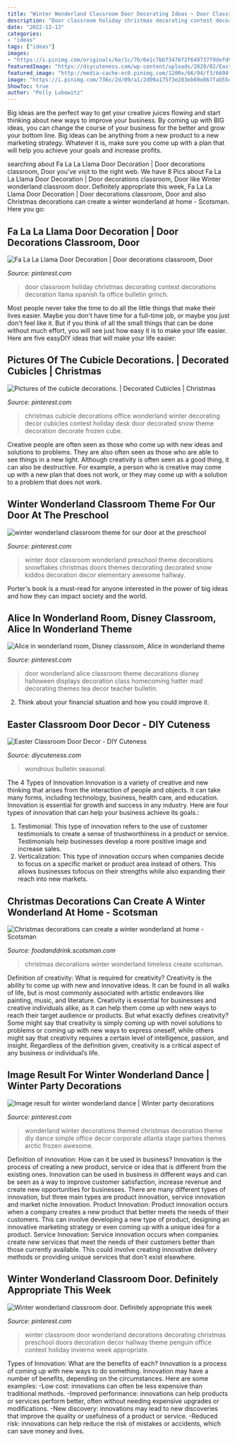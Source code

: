 ```yaml
---
title: "Winter Wonderland Classroom Door Decorating Ideas ~ Door Classroom Holiday Christmas Decorating Contest Decorations Decoration Llama Spanish Fa Office Bulletin Grinch"
description: "Door classroom holiday christmas decorating contest decorations decoration llama spanish fa office bulletin grinch"
date: "2022-12-13"
categories:
- "ideas"
tags: ["ideas"]
images:
- "https://i.pinimg.com/originals/6e/1c/7b/6e1c7bb73476f2f649737f9defd927f2.jpg"
featuredImage: "https://diycuteness.com/wp-content/uploads/2020/02/Easter-Classroom-Door-Decor-5-489x1024.jpg"
featured_image: "http://media-cache-ec0.pinimg.com/1200x/66/94/f3/6694f3cf9ac0e1a718f4d2d193048c41.jpg"
image: "https://i.pinimg.com/736x/2d/09/a1/2d09a175f3e283eb69e867fab55d9895--christmas-cubicle-decorations-office-decorations.jpg?b=t"
ShowToc: true
author: "Polly Lubowitz"
---
```



Big ideas are the perfect way to get your creative juices flowing and start thinking about new ways to improve your business. By coming up with BIG ideas, you can change the course of your business for the better and grow your bottom line. Big ideas can be anything from a new product to a new marketing strategy. Whatever it is, make sure you come up with a plan that will help you achieve your goals and increase profits.

	

		
searching about Fa La La Llama Door Decoration | Door decorations classroom, Door you've visit to the right web. We have 8 Pics about Fa La La Llama Door Decoration | Door decorations classroom, Door like Winter wonderland classroom door. Definitely appropriate this week, Fa La La Llama Door Decoration | Door decorations classroom, Door and also Christmas decorations can create a winter wonderland at home - Scotsman. Here you go:
		
    
## Fa La La Llama Door Decoration | Door Decorations Classroom, Door

<img loading=lazy src="https://i.pinimg.com/originals/6e/1c/7b/6e1c7bb73476f2f649737f9defd927f2.jpg" onerror="this.onerror=null;this.src='https://tse3.mm.bing.net/th?id=OIP.ChikXtfjeEzfv_f6_bFJ7AHaJ4&amp;pid=15.1';" alt="Fa La La Llama Door Decoration | Door decorations classroom, Door">

_Source: pinterest.com_

>door classroom holiday christmas decorating contest decorations decoration llama spanish fa office bulletin grinch. 

	

Most people never take the time to do all the little things that make their lives easier. Maybe you don't have time for a full-time job, or maybe you just don't feel like it. But if you think of all the small things that can be done without much effort, you will see just how easy it is to make your life easier. Here are five easyDIY ideas that will make your life easier: 

    
## Pictures Of The Cubicle Decorations. | Decorated Cubicles | Christmas

<img loading=lazy src="https://i.pinimg.com/736x/2d/09/a1/2d09a175f3e283eb69e867fab55d9895--christmas-cubicle-decorations-office-decorations.jpg?b=t" onerror="this.onerror=null;this.src='https://tse2.mm.bing.net/th?id=OIP.cgLzaQ3GKZZZJA18mrwn8QAAAA&amp;pid=15.1';" alt="Pictures of the cubicle decorations. | Decorated Cubicles | Christmas">

_Source: pinterest.com_

>christmas cubicle decorations office wonderland winter decorating decor cubicles contest holiday desk door decorated snow theme decoration decorate frozen cube. 

	

Creative people are often seen as those who come up with new ideas and solutions to problems. They are also often seen as those who are able to see things in a new light. Although creativity is often seen as a good thing, it can also be destructive. For example, a person who is creative may come up with a new plan that does not work, or they may come up with a solution to a problem that does not work.

    
## Winter Wonderland Classroom Theme For Our Door At The Preschool

<img loading=lazy src="https://i.pinimg.com/736x/7e/24/1a/7e241a645aa7501c445fb86b36871bbd--classroom-themes-preschool-ideas.jpg" onerror="this.onerror=null;this.src='https://tse2.mm.bing.net/th?id=OIP.f6KudFyjbYbvUravBvCHrwHaJ4&amp;pid=15.1';" alt="winter wonderland classroom theme for our door at the preschool">

_Source: pinterest.com_

>winter door classroom wonderland preschool theme decorations snowflakes christmas doors themes decorating decorated snow kiddos decoration decor elementary awesome hallway. 

	

Porter's book is a must-read for anyone interested in the power of big ideas and how they can impact society and the world.

    
## Alice In Wonderland Room, Disney Classroom, Alice In Wonderland Theme

<img loading=lazy src="http://media-cache-ec0.pinimg.com/1200x/66/94/f3/6694f3cf9ac0e1a718f4d2d193048c41.jpg" onerror="this.onerror=null;this.src='https://tse4.mm.bing.net/th?id=OIP.Di5baPe82LmGHHYQWwHCCQHaNJ&amp;pid=15.1';" alt="Alice in wonderland room, Disney classroom, Alice in wonderland theme">

_Source: pinterest.com_

>door wonderland alice classroom theme decorations disney halloween displays decoration class homecoming hatter mad decorating themes tea decor teacher bulletin. 

	

2. Think about your financial situation and how you could improve it.

    
## Easter Classroom Door Decor - DIY Cuteness

<img loading=lazy src="https://diycuteness.com/wp-content/uploads/2020/02/Easter-Classroom-Door-Decor-5-489x1024.jpg" onerror="this.onerror=null;this.src='https://tse2.mm.bing.net/th?id=OIP.CAimnOyo9QdigMfhqkpLswHaPg&amp;pid=15.1';" alt="Easter Classroom Door Decor - DIY Cuteness">

_Source: diycuteness.com_

>wondrous bulletin seasonal. 

	

The 4 Types of Innovation
Innovation is a variety of creative and new thinking that arises from the interaction of people and objects. It can take many forms, including technology, business, health care, and education. Innovation is essential for growth and success in any industry. Here are four types of innovation that can help your business achieve its goals.: 
1. Testimonial: This type of innovation refers to the use of customer testimonials to create a sense of trustworthiness in a product or service. Testimonials help businesses develop a more positive image and increase sales. 
2. Verticalization: This type of innovation occurs when companies decide to focus on a specific market or product area instead of others. This allows businesses tofocus on their strengths while also expanding their reach into new markets. 

    
## Christmas Decorations Can Create A Winter Wonderland At Home - Scotsman

<img loading=lazy src="http://foodanddrink.scotsman.com/wp-content/uploads/2016/11/dobbies-timeless.jpg" onerror="this.onerror=null;this.src='https://tse3.mm.bing.net/th?id=OIP.gmpCQGFdsLJ3gpvgU100fwHaKN&amp;pid=15.1';" alt="Christmas decorations can create a winter wonderland at home - Scotsman">

_Source: foodanddrink.scotsman.com_

>christmas decorations winter wonderland timeless create scotsman. 

	

Definition of creativity: What is required for creativity?
Creativity is the ability to come up with new and innovative ideas. It can be found in all walks of life, but is most commonly associated with artistic endeavors like painting, music, and literature. Creativity is essential for businesses and creative individuals alike, as it can help them come up with new ways to reach their target audience or products. But what exactly defines creativity? Some might say that creativity is simply coming up with novel solutions to problems or coming up with new ways to express oneself, while others might say that creativity requires a certain level of intelligence, passion, and insight. Regardless of the definition given, creativity is a critical aspect of any business or individual’s life.

    
## Image Result For Winter Wonderland Dance | Winter Party Decorations

<img loading=lazy src="https://i.pinimg.com/736x/22/ef/eb/22efeb6e834c87dbcd4d5bd9cfd30524.jpg" onerror="this.onerror=null;this.src='https://tse3.mm.bing.net/th?id=OIP.bGuO0k5pRBKUcMTlE2lkmwHaJ3&amp;pid=15.1';" alt="Image result for winter wonderland dance | Winter party decorations">

_Source: pinterest.com_

>wonderland winter decorations themed christmas decoration theme diy dance simple office decor corporate atlanta stage parties themes arctic frozen awesome. 

	

Definition of innovation: How can it be used in business?
Innovation is the process of creating a new product, service or idea that is different from the existing ones. Innovation can be used in business in different ways and can be seen as a way to improve customer satisfaction, increase revenue and create new opportunities for businesses. There are many different types of innovation, but three main types are product innovation, service innovation and market niche innovation. Product Innovation: Product innovation occurs when a company creates a new product that better meets the needs of their customers. This can involve developing a new type of product, designing an innovative marketing strategy or even coming up with a unique idea for a product. Service Innovation: Service innovation occurs when companies create new services that meet the needs of their customers better than those currently available. This could involve creating innovative delivery methods or providing unique services that don't exist elsewhere.

    
## Winter Wonderland Classroom Door. Definitely Appropriate This Week

<img loading=lazy src="https://i.pinimg.com/736x/c2/5c/59/c25c59ae17053f56d3741190946e2ccc--classroom-door-classroom-ideas.jpg" onerror="this.onerror=null;this.src='https://tse2.mm.bing.net/th?id=OIP.dfUZ0-o4p9jBSoey4hbV6AHaHa&amp;pid=15.1';" alt="Winter wonderland classroom door. Definitely appropriate this week">

_Source: pinterest.com_

>winter classroom door wonderland decorations decorating christmas preschool doors decoration decor hallway theme penguin office contest holiday invierno week appropriate. 

	

Types of Innovation: What are the benefits of each?
Innovation is a process of coming up with new ways to do something. Innovation may have a number of benefits, depending on the circumstances. Here are some examples: 
-Low cost: innovations can often be less expensive than traditional methods.
-Improved performance: innovations can help products or services perform better, often without needing expensive upgrades or modifications.
-New discovery: innovations may lead to new discoveries that improve the quality or usefulness of a product or service.
-Reduced risk: innovations can help reduce the risk of mistakes or accidents, which can save money and lives.


